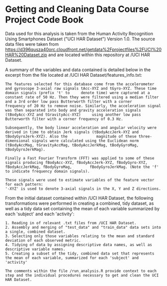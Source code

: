 # Getting and Cleaning Data Course Project Code Book

Data used for this analysis is taken from the Human Activity Recognition Using Smartphones Dataset ("UCI HAR Dataset") Version 1.0. The source data files were taken from https://d396qusza40orc.cloudfront.net/getdata%2Fprojectfiles%2FUCI%20HAR%20Dataset.zip and are located within this repository at /UCI HAR Dataset. 

A summary of the variables and data contained is detailed below in the excerpt from the file located at /UCI HAR Dataset/features_info.txt:

    The features selected for this database come from the accelerometer and gyroscope 3-axial raw signals tAcc-XYZ and tGyro-XYZ. These time domain signals (prefix 't' to     denote time) were captured at a constant rate of 50 Hz. Then they were filtered using a median filter and a 3rd order low pass Butterworth filter with a corner            frequency of 20 Hz to remove noise. Similarly, the acceleration signal was then separated into body and gravity acceleration signals (tBodyAcc-XYZ and tGravityAcc-XYZ)     using another low pass Butterworth filter with a corner frequency of 0.3 Hz. 
    
    Subsequently, the body linear acceleration and angular velocity were derived in time to obtain Jerk signals (tBodyAccJerk-XYZ and tBodyGyroJerk-XYZ). Also the             magnitude of these three-dimensional signals were calculated using the Euclidean norm (tBodyAccMag, tGravityAccMag, tBodyAccJerkMag, tBodyGyroMag, tBodyGyroJerkMag). 
    
    Finally a Fast Fourier Transform (FFT) was applied to some of these signals producing fBodyAcc-XYZ, fBodyAccJerk-XYZ, fBodyGyro-XYZ, fBodyAccJerkMag, fBodyGyroMag,        fBodyGyroJerkMag. (Note the 'f' to indicate frequency domain signals). 
    
    These signals were used to estimate variables of the feature vector for each pattern:  
    '-XYZ' is used to denote 3-axial signals in the X, Y and Z directions.

From the initial dataset contained within /UCI HAR Dataset, the following transformations were performed in creating a combined, tidy dataset, as well as a tidy data set containing the mean of each variable summarized by each 'subject' and each 'activity':

    1. Reading in of relevant .txt files from /UCI HAR Dataset.
    2. Assembly and merging of "test_data" and "train_data" data sets into a single, combined dataset.
    3. Selecting only those variables relating to the mean and standard deviation of each observed metric.
    4. Tidying of data by assigning descriptive data names, as well as descriptive variable names.
    5. Creating a subset of the tidy, combined data set that represents the mean of each variable, summarized for each 'subject' and 'activity'
    
    The comments within the file /run_analysis.R provide context to each step and the individual procedures necessary to get and clean the UCI HAR Dataset.
